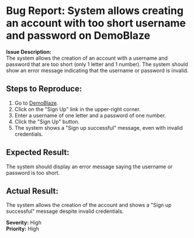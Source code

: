 # Bug Report: System allows creating an account with too short username and password on DemoBlaze

**Issue Description:**  
The system allows the creation of an account with a username and password that are too short (only 1 letter and 1 number). The system should show an error message indicating that the username or password is invalid.

## Steps to Reproduce:
1. Go to [DemoBlaze](https://www.demoblaze.com/index.html).
2. Click on the "Sign Up" link in the upper-right corner.
3. Enter a username of one letter and a password of one number.
4. Click the "Sign Up" button.
5. The system shows a "Sign up successful" message, even with invalid credentials.

## Expected Result:
The system should display an error message saying the username or password is too short.

## Actual Result:
The system allows the creation of the account and shows a "Sign up successful" message despite invalid credentials.

**Severity:** High  
**Priority:** High

